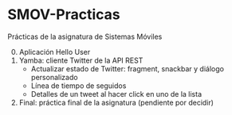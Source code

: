 # SMOV-Practicas
 Prácticas de la asignatura de Sistemas Móviles

  00. Aplicación Hello User
  01. Yamba: cliente Twitter de la API REST
      - Actualizar estado de Twitter: fragment, snackbar y diálogo personalizado
      - Línea de tiempo de seguidos
      - Detalles de un tweet al hacer click en uno de la lista
  02. Final: práctica final de la asignatura (pendiente por decidir)

